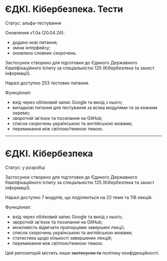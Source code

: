 # ЄДКІ. Кібербезпека. Тести

Статус: альфа-тестування

Оновлення v1.0a (20.04.24):

- додано нові питання;
- зміна інтерфейсу;
- оновлено словник скорочень.
  
Застосунок створено для підготовки до Єдиного Державного Кваліфікаційного Іспиту за спеціальністю 125 (Кібербезпека та захист інформації).

Наразі доступно 253 тестових питання.

Функціонал:
- вхід через обліковий запис Google та вихід з нього;
- випадкові питання для тестування за всіма модулями та за кожним окремо;
- зворотній зв'язок та посилання на GitHub;
- список скорочень українською та англійською мовами;
- перемикання між світлою/темною темою.

---

# ЄДКІ. Кібербезпека

Статус: у розробці

Застосунок створено для підготовки до Єдиного Державного Кваліфікаційного Іспиту за спеціальністю 125 (Кібербезпека та захист інформації).

Наразі доступно 7 модулів, що поділяються на 22 теми та 118 лекцій.

Функціонал:
- вхід через обліковий запис Google та вихід з нього;
- зворотній зв'язок та посилання на GitHub;
- можливість відмічати прапорцями завершені лекції;
- список скорочень українською та англійською мовами;
- статистика щодо кількості завершених лекцій;
- перемикання між світлою/темною темою.

Цей репозиторій містить лише ~~застосунок та~~ політику конфіденційності.
